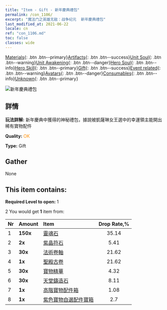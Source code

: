 ```yaml
---
title: "Item - Gift - 新年慶典禮包"
permalink: /con_1106/
excerpt: "魔法门之英雄无敌：战争纪元  新年慶典禮包"
last_modified_at: 2021-06-22
locale: cn
ref: "con_1106.md"
toc: false
classes: wide
---
```

 [Materials](/ItemsCN/){: .btn .btn--primary}[Artifacts](/ItemsCN/Artifacts/){: .btn .btn--success}[Unit Soul](/ItemsCN/UnitSoul/){: .btn .btn--warning}[Unit Awakening](/ItemsCN/UnitAwakening/){: .btn .btn--danger}[Hero Soul](/ItemsCN/HeroSoul/){: .btn .btn--info}[Hero Skill](/ItemsCN/HeroSkill/){: .btn .btn--primary}[Gift](/ItemsCN/Gift/){: .btn .btn--success}[Event related](/ItemsCN/Events/){: .btn .btn--warning}[Avatars](/ItemsCN/Avatars/){: .btn .btn--danger}[Consumables](/ItemsCN/Consumables/){: .btn .btn--info}[Unknown](/ItemsCN/Unknown/){: .btn .btn--primary}

 ![新年慶典禮包](/images/t/i_907298.png)

## 詳情
 **玩法詳解:** 新年慶典中獲得的神秘禮包，據說被凱薩琳女王選中的幸運領主能開出稀有寶物配件

 **Quality:** <span style="color: #FF8C00">OK</span>

 **Type:** Gift

## Gather

  None

## This item contains:

 **Required Level to open:** 1

 2 You would get **1** item  from:

  | Nr | Amount |     Item    | Drop Rate,% |
  |:---|:-------|:------------|:---------:|
  | 1 |  **150x** | [靈魂石](/cn/Items/con_923/) | 35.14 | 
  | 2 |  **2x** | [紫晶符石](/cn/Items/con_720/) | 5.41 | 
  | 3 |  **30x** | [法術卷軸](/cn/Items/con_694/) | 21.62 | 
  | 4 |  **1x** | [聖殿古卷](/cn/Items/con_697/) | 21.62 | 
  | 5 |  **30x** | [寶物精華](/cn/Items/con_905/) | 4.32 | 
  | 6 |  **30x** | [天堂鑄造石](/cn/Items/art_188/) | 8.11 | 
  | 7 |  **1x** | [高階寶物配件箱](/cn/Items/con_1507/) | 1.08 | 
  | 8 |  **1x** | [紫色寶物自選配件寶箱](/cn/Items/con_1612/) | 2.7 | 
